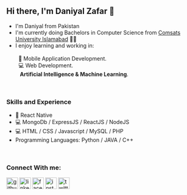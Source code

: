 ## Hi there, I'm Daniyal Zafar 👋
* I'm Daniyal from Pakistan 
* I'm currently doing Bachelors in Computer Science from [Comsats University Islamabad](https://www.comsats.edu.pk/) 👨‍🎓
* I enjoy learning and working in:<br/><br/>
&nbsp;&nbsp;📱 Mobile Application Development. <br/>
&nbsp;&nbsp;💻 Web Development. <br/>
&nbsp;&nbsp;&nbsp;**Artificial Intelligence & Machine Learning**.

<br/>

### Skills and Experience

* 📱 React Native
* 💻 MongoDb / ExpressJS / ReactJS / NodeJS
* 💻 HTML / CSS / Javascript / MySQL / PHP
* Programming Languages: Python / JAVA / C++

<br/>

### Connect With me:
[<img src='https://cdn.jsdelivr.net/npm/simple-icons@3.0.1/icons/github.svg' alt='github' height='30'>](https://github.com/daniyalzafar836)  [<img src='https://cdn.jsdelivr.net/npm/simple-icons@3.0.1/icons/linkedin.svg' alt='linkedin' height='30'>](https://www.linkedin.com/in/daniyalzafar836/)  [<img src='https://cdn.jsdelivr.net/npm/simple-icons@3.0.1/icons/facebook.svg' alt='facebook' height='30'>](https://www.facebook.com/daniyalzafar836)  [<img src='https://cdn.jsdelivr.net/npm/simple-icons@3.0.1/icons/instagram.svg' alt='instagram' height='30'>](https://www.instagram.com/daniyalzafar836/)  [<img src='https://cdn.jsdelivr.net/npm/simple-icons@3.0.1/icons/twitter.svg' alt='twitter' height='30'>](https://twitter.com/daniyalzafar836)  

